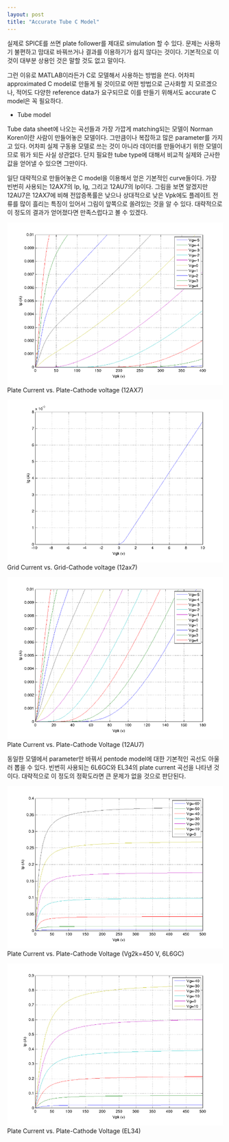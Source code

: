```yaml
---
layout: post
title: "Accurate Tube C Model"
---
```



실제로 SPICE를 쓰면 plate follower를 제대로 simulation 할 수 있다. 문제는 사용하기 불편하고 맘대로 바꿔쓰거나 결과를 이용하기가 쉽지 않다는 것이다. 기본적으로 이것이 대부분 상용인 것은 말할 것도 없고 말이다.




그런 이유로 MATLAB이라든가 C로 모델해서 사용하는 방법을 쓴다. 어차피 approximated C model로 만들게 될 것이므로 어떤 방법으로 근사화할 지 모르겠으나, 적어도 다양한 reference data가 요구되므로 이를 만들기 위해서도 accurate C model은 꼭 필요하다.




- Tube model




Tube data sheet에 나오는 곡선들과 가장 가깝게 matching되는 모델이 Norman Koren이란 사람이 만들어놓은 모델이다. 그만큼이나 복잡하고 많은 parameter를 가지고 있다. 어차피 실제 구동용 모델로 쓰는 것이 아니라 데이터를 만들어내기 위한 모델이므로 뭐가 되든 사실 상관없다. 단지 필요한 tube type에 대해서 비교적 실제와 근사한 값을 얻어낼 수 있으면 그만이다.




일단 대략적으로 만들어놓은 C model을 이용해서 얻은 기본적인 curve들이다. 가장 빈번히 사용되는 12AX7의 Ip, Ig, 그리고 12AU7의 Ip이다. 그림을 보면 알겠지만 12AU7은 12AX7에 비해 전압증폭률은 낮으나 상대적으로 낮은 Vpk에도 플레이트 전류를 많이 흘리는 특징이 있어서 그림이 앞쪽으로 쏠려있는 것을 알 수 있다. 대략적으로 이 정도의 결과가 얻어졌다면 만족스럽다고 볼 수 있겠다.






![image](/assets/images/140610cb54e256defec398d7f64f8387.png)Plate Current vs. Plate-Cathode voltage (12AX7)






![image](/assets/images/bc93814a7fb05db467b89ea95b805222.png)Grid Current vs. Grid-Cathode voltage (12ax7)







![image](/assets/images/f115ec86cb448cf2f5105ec13c382abc.png)Plate Current vs. Plate-Cathode Voltage (12AU7)




동일한 모델에서 parameter만 바꿔서 pentode model에 대한 기본적인 곡선도 아울러 뽑을 수 있다. 빈번히 사용되는 6L6GC와 EL34의 plate current 곡선을 나타낸 것이다. 대략적으로 이 정도의 정확도라면 큰 문제가 없을 것으로 판단된다.




![image](/assets/images/c3fa374cb06320853a0eb5103c65d903.png)Plate Current vs. Plate-Cathode Voltage (Vg2k=450 V, 6L6GC)


![image](/assets/images/efe7316dc9c9c7f4542924abb502def2.png)Plate Current vs. Plate-Cathode Voltage (EL34)






